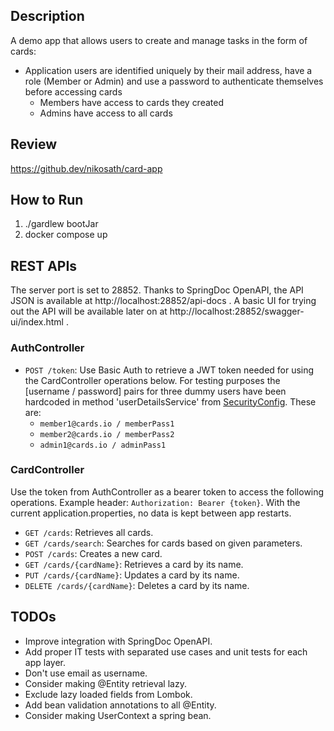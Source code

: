## Description

A demo app that allows users to create and manage tasks in the form of cards:

- Application users are identified uniquely by their mail address, have a role (Member or Admin) and use a password to
  authenticate themselves before accessing cards
    - Members have access to cards they created
    - Admins have access to all cards

## Review

https://github.dev/nikosath/card-app

## How to Run

1. ./gardlew bootJar
2. docker compose up

## REST APIs

The server port is set to 28852.
Thanks to SpringDoc OpenAPI, the API JSON is available at http://localhost:28852/api-docs .
A basic UI for trying out the API will be available later on at http://localhost:28852/swagger-ui/index.html .

### AuthController

- `POST /token`: Use Basic Auth to retrieve a JWT token needed for using the CardController operations below.
  For testing purposes the [username / password] pairs for three dummy users have been hardcoded
  in method 'userDetailsService' from [SecurityConfig](src/main/java/cardapp/auth/SecurityConfig.java). These are:
    - `member1@cards.io / memberPass1`
    - `member2@cards.io / memberPass2`
    - `admin1@cards.io / adminPass1`

### CardController

Use the token from AuthController as a bearer token to access the following operations.
Example header: `Authorization: Bearer {token}`.
With the current application.properties, no data is kept between app restarts.

- `GET /cards`: Retrieves all cards.
- `GET /cards/search`: Searches for cards based on given parameters.
- `POST /cards`: Creates a new card.
- `GET /cards/{cardName}`: Retrieves a card by its name.
- `PUT /cards/{cardName}`: Updates a card by its name.
- `DELETE /cards/{cardName}`: Deletes a card by its name.

## TODOs

- Improve integration with SpringDoc OpenAPI.
- Add proper IT tests with separated use cases and unit tests for each app layer.
- Don't use email as username.
- Consider making @Entity retrieval lazy.
- Exclude lazy loaded fields from Lombok.
- Add bean validation annotations to all @Entity.
- Consider making UserContext a spring bean.
